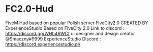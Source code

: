 # FC2.0-Hud
FiveM Hud based on popular Polish server FiveCity2.0
CREATED BY ExperienceStudio Based on FiveCity 2.0 
Link to discord : https://discord.gg/WHh4RWCt
ui designer and design creator @Smaczny#9999
ExperienceStudio Discord : https://discord.experiencestudio.pl/
